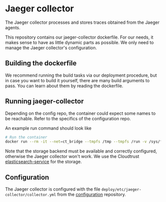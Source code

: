 # Jaeger collector

The Jaeger collector processes and stores traces obtained from the Jaeger agents.

This repository contains our jaeger-collector dockerfile. For our needs, it makes sense to have as little dynamic parts as possible. We only need to manage the Jaeger collector's configuration.

## Building the dockerfile

We recommend running the build tasks via our deployment procedure, but in case you want to build it yourself, there are many build arguments to pass. You can learn about them by reading the dockerfile.

## Running jaeger-collector

Depending on the config repo, the container could expect some names to be reachable. Refer to the specifics of the configuration repo.

An example run command should look like

```Bash
# Run the container
docker run --rm -it --net=ct_bridge --tmpfs /tmp --tmpfs /run -v /sys/fs/cgroup:/sys/fs/cgroup:ro --name jaeger-collector cloudtrust-jaeger-collector
```

Note that the storage backend must be available and correctly configured, otherwise the Jaeger collector won't work. We use the Cloudtrust [elasticsearch-service](https://github.com/cloudtrust/elasticsearch-service) for the storage.

## Configuration

The Jaeger collector is configured with the file `deploy/etc/jaeger-collector/collector.yml` from the [configuration](https://github.com/cloudtrust/dev-config) repository.
